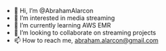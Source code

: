 - 👋 Hi, I’m @AbrahamAlarcon
- 👀 I’m interested in media streaming
- 🌱 I’m currently learning AWS EMR
- 💞️ I’m looking to collaborate on streaming projects
- 📫 How to reach me, abraham.alarcon@gmail.com

<!---
AbrahamAlarcon/AbrahamAlarcon is a ✨ special ✨ repository because its `README.md` (this file) appears on your GitHub profile.
You can click the Preview link to take a look at your changes.
--->
